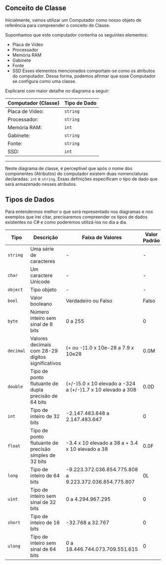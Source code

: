 ## Conceito de Classe
Inicialmente, vamos utilizar um Computador como nosso objeto de referência para compreender o conceito de Classe.

Suponhamos que este computador contenha os seguintes elementos:

- Placa de Vídeo
- Processador
- Memória RAM
- Gabinete
- Fonte
- SSD
Esses elementos mencionados comportam-se como os atributos do computador. Dessa forma, podemos afirmar que esse Computador se configura como uma classe.

Explicarei com maior detalhe no diagrama a seguir:

|  Computador (Classe)  |Tipo de Dado|
|-----------------------|-|
|Placa de Vídeo:  |`string`|
|Processador:     |`string`|
|Memória RAM:       |`int `|
|Gabinete:       |`string `|
|Fonte:           |`string`|
|SSD:               |`int `|
-------------------------

Neste diagrama de classe, é perceptível que após o nome dos componentes (Atributos) do computador existem duas nomenclaturas declaradas: `int` e `string`. Essas definições especificam o tipo de dado que será armazenado nesses atributos.

## Tipos de Dados

Para entendermos melhor o que será representado nos diagramas e nos exemplos que irei citar, precisaremos compreender os tipos de dados existentes no C# e como poderemos utilizá-los no dia a dia.

| Tipo     | Descrição                                  | Faixa de Valores                                   | Valor Padrão |
|----------|--------------------------------------------|----------------------------------------------------|--------------|
| `string` | Uma série de caracteres                    | -                                                  | -            |
| `char`   | Um caractere Unicode                        | -                                                  | -            |
| `object` | Tipo objeto                                | -                                                  | -            |
| `bool`   | Valor booleano                             | Verdadeiro ou Falso                                | Falso        |
| `byte`   | Número inteiro sem sinal de 8 bits          | 0 a 255                                            | 0            |
| `decimal`| Valores decimais com 28-29 dígitos significativos | (+ ou -)1.0 x 10e-28 a 7.9 x 10e28               | 0.0M         |
| `double` | Tipo de ponto flutuante de dupla precisão de 64 bits | (+/-)5.0 x 10 elevado a -324 a (+/-)1.7 x 10 elevado a 308 | 0.0D         |
| `int`    | Tipo de inteiro de 32 bits                  | -2.147.483.648 a 2.147.483.647                    | 0            |
| `float`  | Tipo de ponto flutuante de precisão simples de 32 bits | -3.4 x 10 elevado a 38 a + 3.4 x 10 elevado a 38 | 0.0F         |
| `long`   | Tipo de inteiro de 64 bits                  | -9.223.372.036.854.775.808 a 9.223.372.036.854.775.807 | 0L       |
| `uint`   | Tipo de inteiro sem sinal de 32 bits        | 0 a 4.294.967.295                                | 0            |
| `short`  | Tipo de inteiro de 16 bits                  | -32.768 a 32.767                                 | 0            |
| `ulong`  | Tipo de inteiro sem sinal de 64 bits        | 0 a 18.446.744.073.709.551.615                   | 0            |
